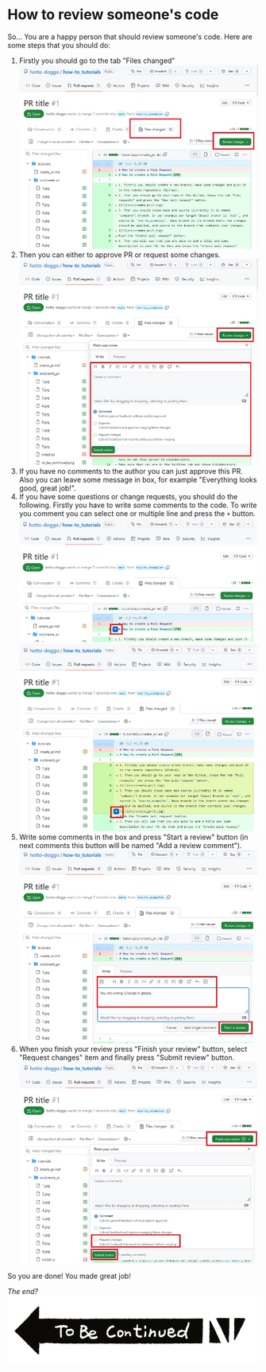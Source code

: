 # How to review someone's code

So... You are a happy person that should review someone's code. Here are some steps that you should do:

1. Firstly you should go to the tab "Files changed"
![1](src/code_review/1.jpg)
2. Then you can either to approve PR or request some changes.
![2](src/code_review/2.jpg)
3. If you have no comments to the author you can just approve this PR. Also you can leave some message in box, for example "Everything looks good, great job!".
4. If you have some questions or change requests, you should do the following. Firstly you have to write some comments to the code. To write you comment you can select one or multiple line and press the `+` button.
![3](src/code_review/3.jpg)
![4](src/code_review/4.jpg)
5. Write some comments in the box and press "Start a review" button (in next comments this button will be named "Add a review comment"). 
![5](src/code_review/5.jpg)
6. When you finish your review press "Finish your review" button, select "Request changes" item and finally press "Submit review" button.
![6](src/code_review/6.jpg)

So you are done! You made great job!

*The end?*
![To be continued](src/create_pr/to_be_continued.png)
